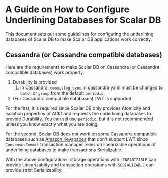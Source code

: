 # A Guide on How to Configure Underlining Databases for Scalar DB

This document sets out some guidelines for configuring the underlining databases of Scalar DB to make Scalar DB applications work correctly.

## Cassandra (or Cassandra compatible databases)

Here are the requirements to make Scalar DB on Cassandra (or Cassandra compatible databases) work properly.

1. Durability is provided
   1. In Cassandra, `commitlog_sync` in cassandra.yaml must be changed to `batch` or `group` from the default `periodic`.
2. (For Cassandra compatible databases) LWT is supported

For the first, it is required since Scalar DB only provides Atomicity and Isolation properties of ACID and requests the underlining databases to provide Durability.
You can stil use `periodic`, but it is not recommended unless you know exactly what you are doing.

For the second, Scalar DB does not work on some Cassandra compatible databases such as [Amazon Keyspaces](https://aws.amazon.com/keyspaces/) that don't support LWT since `ConsensusCommit` transaction manager relies on linearizable operations of underlining databases to make transactions Serializable. 

With the above configurations, storage operations with `LINEARIZABLE` can provide Linearizablity and transaction operations with `SERIALIZABLE` can provide strict Serializability.